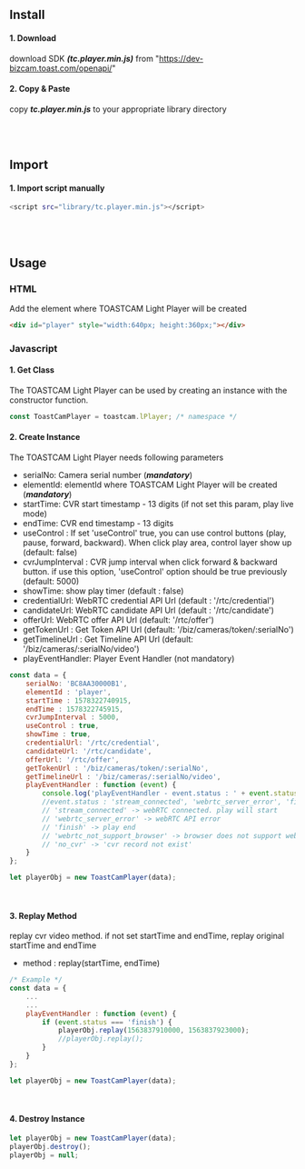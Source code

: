 ## Install

#### 1. Download

download SDK ***(tc.player.min.js)*** from "https://dev-bizcam.toast.com/openapi/"

#### 2. Copy & Paste

copy ***tc.player.min.js*** to your appropriate library directory

<br><br>

## Import

#### 1. Import script manually

```sh
<script src="library/tc.player.min.js"></script>
```
 
<br><br>

## Usage

### HTML

Add the element where TOASTCAM Light Player will be created

``` html
<div id="player" style="width:640px; height:360px;"></div>
```

### Javascript
#### 1. Get Class
The TOASTCAM Light Player can be used by creating an instance with the constructor function.

```javascript
const ToastCamPlayer = toastcam.lPlayer; /* namespace */
```

#### 2. Create Instance

The TOASTCAM Light Player needs following parameters

 - serialNo: Camera serial number (***mandatory***)
 - elementId: elementId where TOASTCAM Light Player will be created (***mandatory***)
 - startTime: CVR start timestamp - 13 digits (if not set this param, play live mode)  
 - endTime: CVR end timestamp - 13 digits
 - useControl : If set 'useControl' true, you can use control buttons (play, pause, forward, backward). When click play area, control layer show up (default: false)
 - cvrJumpInterval : CVR jump interval when click forward & backward button. if use this option, 'useControl' option should be true previously (default: 5000)
 - showTime: show play timer (default : false)
 - credentialUrl: WebRTC credential API Url (default : '/rtc/credential')
 - candidateUrl: WebRTC candidate API Url (default : '/rtc/candidate') 
 - offerUrl: WebRTC offer API Url (default: '/rtc/offer') 
 - getTokenUrl : Get Token API Url (default: '/biz/cameras/token/:serialNo')
 - getTimelineUrl : Get Timeline API Url (default: '/biz/cameras/:serialNo/video')
 - playEventHandler: Player Event Handler (not mandatory)

```javascript
const data = {
    serialNo: 'BC8AA30000B1',
    elementId : 'player',
    startTime : 1578322740915,
    endTime : 1578322745915,
    cvrJumpInterval : 5000,
    useControl : true,
    showTime : true,
    credentialUrl: '/rtc/credential', 
    candidateUrl: '/rtc/candidate',
    offerUrl: '/rtc/offer',
    getTokenUrl : '/biz/cameras/token/:serialNo',
    getTimelineUrl : '/biz/cameras/:serialNo/video',
    playEventHandler : function (event) {
        console.log('playEventHandler - event.status : ' + event.status);
        //event.status : 'stream_connected', 'webrtc_server_error', 'finish', 'webrtc_not_support_browser', 'no_cvr'
        // 'stream_connected' -> webRTC connected. play will start
        // 'webrtc_server_error' -> webRTC API error
        // 'finish' -> play end
        // 'webrtc_not_support_browser' -> browser does not support webrtc
        // 'no_cvr' -> 'cvr record not exist'
    }
};

let playerObj = new ToastCamPlayer(data);
```

<br>

#### 3. Replay Method

replay cvr video method. if not set startTime and endTime, replay original startTime and endTime 

 - method : replay(startTime, endTime)

```javascript
/* Example */
const data = {
    ...
    ...
    playEventHandler : function (event) {
        if (event.status === 'finish') {
            playerObj.replay(1563837910000, 1563837923000);
            //playerObj.replay();
        }
    }
};

let playerObj = new ToastCamPlayer(data);
```

<br>

#### 4. Destroy Instance

```javascript
let playerObj = new ToastCamPlayer(data);
playerObj.destroy();
playerObj = null;
```


